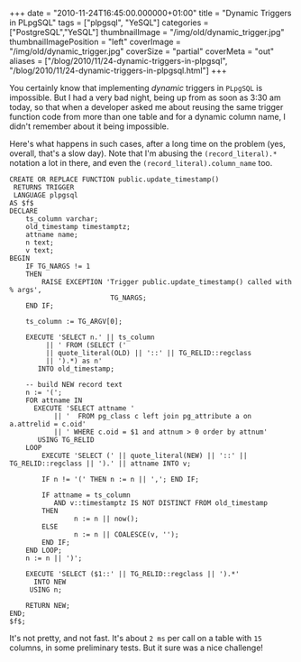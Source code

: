 +++
date = "2010-11-24T16:45:00.000000+01:00"
title = "Dynamic Triggers in PLpgSQL"
tags = ["plpgsql", "YeSQL"]
categories = ["PostgreSQL","YeSQL"]
thumbnailImage = "/img/old/dynamic_trigger.jpg"
thumbnailImagePosition = "left"
coverImage = "/img/old/dynamic_trigger.jpg"
coverSize = "partial"
coverMeta = "out"
aliases = ["/blog/2010/11/24-dynamic-triggers-in-plpgsql",
           "/blog/2010/11/24-dynamic-triggers-in-plpgsql.html"]
+++

You certainly know that implementing 
*dynamic* triggers in 
`PLpgSQL` is
impossible. But I had a very bad night, being up from as soon as 3:30 am
today, so that when a developer asked me about reusing the same trigger
function code from more than one table and for a dynamic column name, I
didn't remember about it being impossible.


Here's what happens in such cases, after a long time on the problem (yes,
overall, that's a slow day). Note that I'm abusing the 
`(record_literal).*`
notation a lot in there, and even the 
`(record_literal).column_name` too.

~~~
CREATE OR REPLACE FUNCTION public.update_timestamp()
 RETURNS TRIGGER
 LANGUAGE plpgsql
AS $f$
DECLARE
    ts_column varchar;
    old_timestamp timestamptz;
    attname name;
    n text;
    v text;
BEGIN
    IF TG_NARGS != 1
    THEN
        RAISE EXCEPTION 'Trigger public.update_timestamp() called with % args',
                         TG_NARGS;
    END IF;

    ts_column := TG_ARGV[0];

    EXECUTE 'SELECT n.' || ts_column
         || ' FROM (SELECT (' 
         || quote_literal(OLD) || '::' || TG_RELID::regclass
         || ').*) as n'
       INTO old_timestamp;

    -- build NEW record text
    n := '(';
    FOR attname IN
      EXECUTE 'SELECT attname '
           || '  FROM pg_class c left join pg_attribute a on a.attrelid = c.oid'
           || ' WHERE c.oid = $1 and attnum > 0 order by attnum'
       USING TG_RELID
    LOOP
        EXECUTE 'SELECT (' || quote_literal(NEW) || '::' || TG_RELID::regclass || ').' || attname INTO v;

        IF n != '(' THEN n := n || ','; END IF;

        IF attname = ts_column 
           AND v::timestamptz IS NOT DISTINCT FROM old_timestamp
        THEN
                n := n || now();
        ELSE
                n := n || COALESCE(v, '');              
        END IF;
    END LOOP;
    n := n || ')';

    EXECUTE 'SELECT ($1::' || TG_RELID::regclass || ').*'
      INTO NEW
     USING n;

    RETURN NEW;
END;
$f$;
~~~


It's not pretty, and not fast. It's about 
`2 ms` per call on a table with 
`15`
columns, in some preliminary tests. But it sure was a nice challenge!
